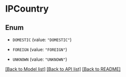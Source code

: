 # IPCountry

## Enum


* `DOMESTIC` (value: `"DOMESTIC"`)

* `FOREIGN` (value: `"FOREIGN"`)

* `UNKNOWN` (value: `"UNKNOWN"`)


[[Back to Model list]](../README.md#documentation-for-models) [[Back to API list]](../README.md#documentation-for-api-endpoints) [[Back to README]](../README.md)


